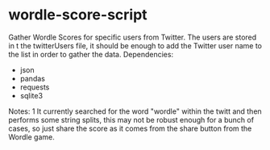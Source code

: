 # wordle-score-script
Gather Wordle Scores for specific users from Twitter. The users are stored in t the twitterUsers file, it should be enough to add the Twitter user name to the list in order to gather the data.
Dependencies:
  - json
  - pandas
  - requests
  - sqlite3

Notes:
  1 It currently searched for the word "wordle" within the twitt and then performs some string splits, this may not be robust enough for a bunch of cases, so just share the score     as it comes from the share button from the Wordle game.
